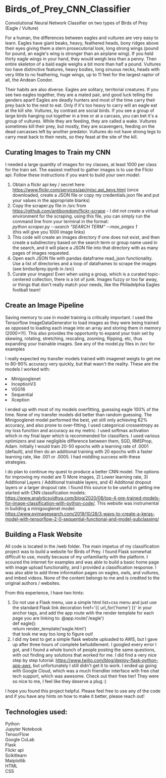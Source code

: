 # Birds_of_Prey_CNN_Classifier
Convolutional Neural Network Classifier on two types of Birds of Prey (Eagle / Vulture)
<p>For a human, the differences between eagles and vultures are very easy to learn. Eagles have giant beaks, heavy, feathered heads, bony ridges above their eyes giving them a stern prosecutorial look, long strong wings (pound for pound, an eagle's wing is stronger than an airplane wing). If you held thirty eagle wings in your hand, they would weigh less than a penny. Then entire skeleton of a bald eagle weighs a bit more than half a pound. Vultures too have distinctive features, heavy bodies, long sinuous necks, heads with very little to no feathering, huge wings, up to 11 feet for the largest raptor of all, the Andean Condor.   </p>
<p>Their habits are also diverse. Eagles are solitary, territorial creatures. If you see two eagles together, they are a mated pair, and good luck telling the genders apart! Eagles are deadly hunters and most of the time carry their prey back to the nest to eat. Only if it's too heavy to carry will an eagle eat at the kill site. Vultures, by contrast are social birds. If you see a group of large birds hanging out together in a tree or at a carcass, you can bet it's a group of vultures. While they are feeding, they are called a wake. Vultures sometimes kill their prey, but mostly, they are scavengers, feeding on the dead carcasses left by another predator. Vultures do not have strong legs to carry meat back to their nests, so they feast at the site of the kill.</p>

## Curating Images to Train my CNN
I needed a large quantity of images for my classes, at least 1000 per class for the train set. The easiest method to gather images is to use the Flickr api. Follow these instructions if you want to build your own model:

1) Obtain a flickr api key / secret here: https://www.flickr.com/services/api/misc.api_keys.html (once downloaded, create a JSON file or copy my credentials.json file and put your values in the appropriate blanks)
2) Copy the scraper.py file in /src from https://github.com/antiboredom/flickr-scrape - I did not create a virtual environment for the scraping. using this file, you can simply run the command line from your terminal in the format: <br><i> python scraper.py --search "SEARCH TERM" --max_pages 1 </i><br>(this will give you 1000 image links)
3) This code will create an images directory if one does not exist, and then create a subdirectory based on the search term or group name used in the search, and it will place a JSON file into that directory with as many pages of images requested.
4) Open each JSON file with pandas dataframe read_json functionality. Use a list of directories and a loop of dataframes to scrape the images (see birdsofprey.ipynb in /src)
5) Curate your images! Even when using a group, which is a curated topic-centered collection, there is a lot of junk. Images fuzzy or too far away, or things that don't really match your needs, like the Philadelphia Eagles football team!

## Create an Image Pipeline
Saving memory to use in model training is critically important. I used the Tensorflow ImageDataGenerator to load images as they were being trained as opposed to loading each image into an array and storing them in memory (2000+!!!). This also provides the opportunity to expand your train set by skewing, rotating, stretching, rescaling, zooming, flipping, etc, thus expanding your trainable images. See any of the model.py files in /src for examples

<p>I really expected my transfer models trained with imagenet weigts to get me to 80-90% accuracy very quickly, but that wasn't the reality. These are the models I worked with:
  <li>Minigooglenet
    <li>InceptionV3
      <li>VGG16
        <li>Sequential
          <li>Xception
            
I ended up with most of my models overfitting, guessing eagle 100% of the time. None of my transfer models did better than random guessing. The Minigooglenet model performed the best, yet still only achieving 62% accuracy, and also prone to over-fitting. I used categorical crossentropy as my loss function and accuracy as my metric. I used softmax activation which in my final layer which is recommended for classifiers. I used various optimizers and saw negligible difference between them, SGD, RMSProp, Adam. Initially I would train 20-50 epochs with a learning rate of .0001 (default), and then do an additional training with 20 epochs with a faster learning rate, like .001 or .0005. I had middling success with these strategies.
           
I do plan to continue my quest to produce a better CNN model. The options for improving my model are 1) More images, 2) Lower learning rate, 3) Additional Layers / Additional trainable layers, and 4) Additonal dropout layers or a larger dropout rate. I found this source to be useful in getting me started with CNN classification models: https://www.analyticsvidhya.com/blog/2020/08/top-4-pre-trained-models-for-image-classification-with-python-code/. This website was instrumental in building a minigooglenet model: https://www.pyimagesearch.com/2019/10/28/3-ways-to-create-a-keras-model-with-tensorflow-2-0-sequential-functional-and-model-subclassing/
            
## Building a Flask Website
All code is located in the /web folder. The main impetus of my classification project was to build a website for Birds of Prey. I found Flask somewhat difficult to use, mostly because of my unfamiliarity with the platform. I scoured the internet for examples and was able to build a basic home page with image upload functionality, and I provided a classification response. I was also able to add three information pages on eagles, owls, and vultures, and imbed videos. None of the content belongs to me and is credited to the original authors / websites.
            
From this experience, I have two hints:<br>
1) Do not use a Flask menu, use a simple html list+css menu and just use the standard Flask link decoration href='{{ url_for('home') }}' in your anchor tags, and add the app route with the render template for each page you are linking to:
@app.route('/eagle')<br>
def eagle():<br>
    return render_template('eagle.html')<br>
that took me way too long to figure out!<br>
2) I did my best to get a simple flask website uploaded to AWS, but I gave up after three hours of complete befuddlement. I googled every error I got, and I found a whole bunch of people posting the same questions, with out finding any solutions that worked for me. I did find a very nice step by step tutorial: https://www.twilio.com/blog/deploy-flask-python-app-aws, but unfortunately I still didn't get it to work. I ended up going with Google Cloud, which was a much friendlier interface with free chat tech support, which was awesome. Check out their free tier! They were so nice to me, I feel like they deserve a plug :)
            
I hope you found this project helpful. Please feel free to use any of the code and if you have any hints on how to make it better, please reach out!
            
## Technologies used:
Python<br>
Jupyter Notebook<br>
TensorFlow<br>
Google CoLab<br>
Flask<br>
Flickr api<br>
Scikitlearn<br>
Matplotlib<br>
HTML<br>
CSS<br>
            
